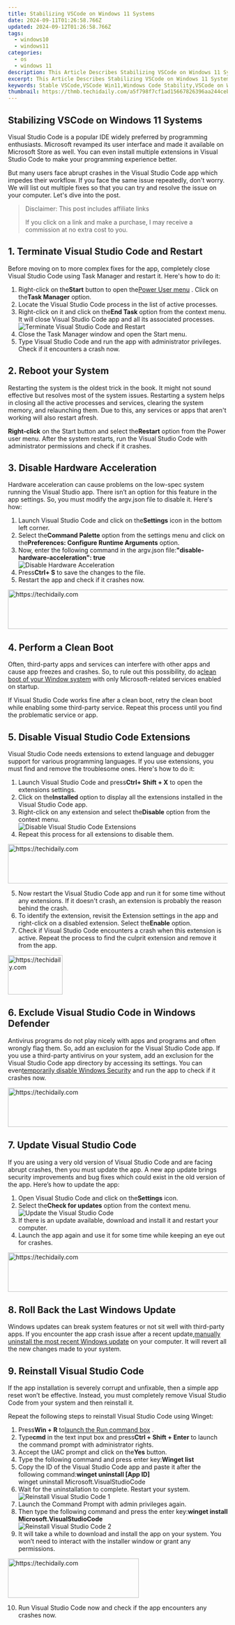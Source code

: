 ```yaml
---
title: Stabilizing VSCode on Windows 11 Systems
date: 2024-09-11T01:26:58.766Z
updated: 2024-09-12T01:26:58.766Z
tags:
  - windows10
  - windows11
categories:
  - os
  - windows 11
description: This Article Describes Stabilizing VSCode on Windows 11 Systems
excerpt: This Article Describes Stabilizing VSCode on Windows 11 Systems
keywords: Stable VSCode,VSCode Win11,Windows Code Stability,VSCode on Win11,Optimize VSCode WS11,Enhance Win11 VSCode,Secure Windows Code Editor
thumbnail: https://thmb.techidaily.com/a5f798f7cf1ad15667826396aa244ceb4353a103f9fb628a857687ce3978b94e.png
---
```


## Stabilizing VSCode on Windows 11 Systems

 Visual Studio Code is a popular IDE widely preferred by programming enthusiasts. Microsoft revamped its user interface and made it available on Microsoft Store as well. You can even install multiple extensions in Visual Studio Code to make your programming experience better.

 But many users face abrupt crashes in the Visual Studio Code app which impedes their workflow. If you face the same issue repeatedly, don't worry. We will list out multiple fixes so that you can try and resolve the issue on your computer. Let's dive into the post.


>  Disclaimer: This post includes affiliate links
>
>  If you click on a link and make a purchase, I may receive a commission at no extra cost to you.
>



## 1\. Terminate Visual Studio Code and Restart

 Before moving on to more complex fixes for the app, completely close Visual Studio Code using Task Manager and restart it. Here's how to do it:

1. Right-click on the**Start** button to open the[Power User menu](https://www.makeuseof.com/windows-power-menu-guide/) . Click on the**Task Manager** option.
2. Locate the Visual Studio Code process in the list of active processes.
3. Right-click on it and click on the**End Task** option from the context menu. It will close Visual Studio Code app and all its associated processes.  
![Terminate Visual Studio Code and Restart](https://static1.makeuseofimages.com/wordpress/wp-content/uploads/2023/03/terminate-visual-studio-code-and-restart.jpg)
4. Close the Task Manager window and open the Start menu.
5. Type Visual Studio Code and run the app with administrator privileges. Check if it encounters a crash now.

## 2\. Reboot your System

 Restarting the system is the oldest trick in the book. It might not sound effective but resolves most of the system issues. Restarting a system helps in closing all the active processes and services, clearing the system memory, and relaunching them. Due to this, any services or apps that aren't working will also restart afresh.

**Right-click** on the Start button and select the**Restart** option from the Power user menu. After the system restarts, run the Visual Studio Code with administrator permissions and check if it crashes.

## 3\. Disable Hardware Acceleration

 Hardware acceleration can cause problems on the low-spec system running the Visual Studio app. There isn’t an option for this feature in the app settings. So, you must modify the argv.json file to disable it. Here's how:

1. Launch Visual Studio Code and click on the**Settings** icon in the bottom left corner.
2. Select the**Command Palette** option from the settings menu and click on the**Preferences: Configure Runtime Arguments** option.
3. Now, enter the following command in the argv.json file:**"disable-hardware-acceleration": true**  
![Disable Hardware Acceleration](https://static1.makeuseofimages.com/wordpress/wp-content/uploads/2023/03/disable-hardware-acceleration.jpg)
4. Press**Ctrl+ S** to save the changes to the file.
5. Restart the app and check if it crashes now.





<!-- affiliate ads begin -->
<a href="https://unicoeye.pxf.io/c/5597632/2121334/18498" target="_top" id="2121334">
  <img src="//a.impactradius-go.com/display-ad/18498-2121334" border="0" alt="https://techidaily.com" width="728" height="90"/>
</a>
<img height="0" width="0" src="https://unicoeye.pxf.io/i/5597632/2121334/18498" style="position:absolute;visibility:hidden;" border="0" />
<!-- affiliate ads end -->




## 4\. Perform a Clean Boot

 Often, third-party apps and services can interfere with other apps and cause app freezes and crashes. So, to rule out this possibility, do a[clean boot of your Window system](https://www.makeuseof.com/clean-boot-windows-11/) with only Microsoft-related services enabled on startup.

 If Visual Studio Code works fine after a clean boot, retry the clean boot while enabling some third-party service. Repeat this process until you find the problematic service or app.

## 5\. Disable Visual Studio Code Extensions

 Visual Studio Code needs extensions to extend language and debugger support for various programming languages. If you use extensions, you must find and remove the troublesome ones. Here's how to do it:

1. Launch Visual Studio Code and press**Ctrl+ Shift + X** to open the extensions settings.
2. Click on the**Installed** option to display all the extensions installed in the Visual Studio Code app.
3. Right-click on any extension and select the**Disable** option from the context menu.  
![Disable Visual Studio Code Extensions](https://static1.makeuseofimages.com/wordpress/wp-content/uploads/2023/03/disable-visual-studio-code-extensions.jpg)
4. Repeat this process for all extensions to disable them.




<!-- affiliate ads begin -->
<a href="https://appsumo.8odi.net/c/5597632/2123733/7443" target="_top" id="2123733">
  <img src="//a.impactradius-go.com/display-ad/7443-2123733" border="0" alt="https://techidaily.com" width="728" height="90"/>
</a>
<img height="0" width="0" src="https://appsumo.8odi.net/i/5597632/2123733/7443" style="position:absolute;visibility:hidden;" border="0" />
<!-- affiliate ads end -->




5. Now restart the Visual Studio Code app and run it for some time without any extensions. If it doesn't crash, an extension is probably the reason behind the crash.
6. To identify the extension, revisit the Extension settings in the app and right-click on a disabled extension. Select the**Enable** option.
7. Check if Visual Studio Code encounters a crash when this extension is active. Repeat the process to find the culprit extension and remove it from the app.





<!-- affiliate ads begin -->
<a href="https://aligracehair.sjv.io/c/5597632/2115927/19272" target="_top" id="2115927">
  <img src="//a.impactradius-go.com/display-ad/19272-2115927" border="0" alt="https://techidaily.com" width="125" height="90"/>
</a>
<img height="0" width="0" src="https://aligracehair.sjv.io/i/5597632/2115927/19272" style="position:absolute;visibility:hidden;" border="0" />
<!-- affiliate ads end -->




## 6\. Exclude Visual Studio Code in Windows Defender

 Antivirus programs do not play nicely with apps and programs and often wrongly flag them. So, add an exclusion for the Visual Studio Code app. If you use a third-party antivirus on your system, add an exclusion for the Visual Studio Code app directory by accessing its settings. You can even[temporarily disable Windows Security](https://www.makeuseof.com/temporarily-disable-windows-security-windows-11/) and run the app to check if it crashes now.





<!-- affiliate ads begin -->
<a href="https://ephamedtechinc.pxf.io/c/5597632/2137223/26400" target="_top" id="2137223">
  <img src="//a.impactradius-go.com/display-ad/26400-2137223" border="0" alt="https://techidaily.com" width="728" height="90"/>
</a>
<img height="0" width="0" src="https://ephamedtechinc.pxf.io/i/5597632/2137223/26400" style="position:absolute;visibility:hidden;" border="0" />
<!-- affiliate ads end -->




## 7\. Update Visual Studio Code

 If you are using a very old version of Visual Studio Code and are facing abrupt crashes, then you must update the app. A new app update brings security improvements and bug fixes which could exist in the old version of the app. Here’s how to update the app:

1. Open Visual Studio Code and click on the**Settings** icon.
2. Select the**Check for updates** option from the context menu.  
![Update the Visual Studio Code](https://static1.makeuseofimages.com/wordpress/wp-content/uploads/2023/03/update-the-visual-studio-code.jpg)
3. If there is an update available, download and install it and restart your computer.
4. Launch the app again and use it for some time while keeping an eye out for crashes.





<!-- affiliate ads begin -->
<a href="https://appsumo.8odi.net/c/5597632/2130874/7443" target="_top" id="2130874">
  <img src="//a.impactradius-go.com/display-ad/7443-2130874" border="0" alt="https://techidaily.com" width="728" height="90"/>
</a>
<img height="0" width="0" src="https://appsumo.8odi.net/i/5597632/2130874/7443" style="position:absolute;visibility:hidden;" border="0" />
<!-- affiliate ads end -->




## 8\. Roll Back the Last Windows Update

 Windows updates can break system features or not sit well with third-party apps. If you encounter the app crash issue after a recent update,[manually uninstall the most recent Windows update](https://www.makeuseof.com/manually-uninstall-windows-10-updates/) on your computer. It will revert all the new changes made to your system.

## 9\. Reinstall Visual Studio Code

 If the app installation is severely corrupt and unfixable, then a simple app reset won’t be effective. Instead, you must completely remove Visual Studio Code from your system and then reinstall it.

 Repeat the following steps to reinstall Visual Studio Code using Winget:

1. Press**Win + R** to[launch the Run command box](https://www.makeuseof.com/windows-open-run-command-dialog-box/) .
2. Type**cmd** in the text input box and press**Ctrl + Shift + Enter** to launch the command prompt with administrator rights.
3. Accept the UAC prompt and click on the**Yes** button.
4. Type the following command and press enter key:**Winget list**
5. Copy the ID of the Visual Studio Code app and paste it after the following command:**winget uninstall \[App ID\]**  
winget uninstall Microsoft.VisualStudioCode
6. Wait for the uninstallation to complete. Restart your system.  
![Reinstall Visual Studio Code 1](https://static1.makeuseofimages.com/wordpress/wp-content/uploads/2023/03/reinstall-visual-studio-code-1.jpg)
7. Launch the Command Prompt with admin privileges again.
8. Then type the following command and press the enter key:**winget install Microsoft.VisualStudioCode**  
![Reinstall Visual Studio Code 2](https://static1.makeuseofimages.com/wordpress/wp-content/uploads/2023/03/reinstall-visual-studio-code-2.jpg)
9. It will take a while to download and install the app on your system. You won’t need to interact with the installer window or grant any permissions.




<!-- affiliate ads begin -->
<a href="https://aidotcom.pxf.io/c/5597632/2129042/19576" target="_top" id="2129042">
  <img src="//a.impactradius-go.com/display-ad/19576-2129042" border="0" alt="https://techidaily.com" width="300" height="90"/>
</a>
<img height="0" width="0" src="https://aidotcom.pxf.io/i/5597632/2129042/19576" style="position:absolute;visibility:hidden;" border="0" />
<!-- affiliate ads end -->




10. Run Visual Studio Code now and check if the app encounters any crashes now.





<!-- affiliate ads begin -->
<span id="1424529">
					<video width="864" height="1536" style="cursor:pointer"
           poster="//a.impactradius-go.com/display-clicktoplayimage/1424529.png"
           onclick="if(!this.playClicked){this.play();this.setAttribute('controls',true);this.playClicked=true;}">
	   <source src="//a.impactradius-go.com/display-ad/16446-1424529">
	   <img src="//a.impactradius-go.com/display-clicktoplayimage/1424529.png" style="border: none; height: 100%; width: 100%; object-fit: contain">
	</video>
	<div style="width:540px;text-align:center"><a href="javascript:window.open(decodeURIComponent('https%3A%2F%2Flaganoo.pxf.io%2Fc%2F5597632%2F1424529%2F16446'), '_blank');void(0);">Click here</a></div>
</span>
<img height="0" width="0" src="https://imp.pxf.io/i/5597632/1424529/16446" style="position:absolute;visibility:hidden;" border="0" />
<!-- affiliate ads end -->




## 10\. Use the Web Version

 Microsoft even offers a[web version of Visual Studio Code](https://vscode.dev/) which you can use as a temporary solution. You can sign in to the web version and sync your files and settings. Moreover, you can install a PWA from the browser of Visual Studio Code and launch it directly from your desktop.





<!-- affiliate ads begin -->
<a href="https://aligracehair.sjv.io/c/5597632/2135403/19272" target="_top" id="2135403">
  <img src="//a.impactradius-go.com/display-ad/19272-2135403" border="0" alt="https://techidaily.com" width="392" height="72"/>
</a>
<img height="0" width="0" src="https://aligracehair.sjv.io/i/5597632/2135403/19272" style="position:absolute;visibility:hidden;" border="0" />
<!-- affiliate ads end -->




## Visual Studio Code Won’t Crash Anymore on Windows 11

 Microsoft’s popular IDE is the go-to tool of programmers. If its crashes abruptly, the projects can get delayed by quite a bit. Start with basic troubleshooting and then disable hardware acceleration on your system. After that, disable extensions and perform a clean boot. Add an exclusion for the app in the antivirus program. Lastly, if nothing works, reinstall the Visual Studio Code app on your system.


<ins class="adsbygoogle"
     style="display:block"
     data-ad-format="autorelaxed"
     data-ad-client="ca-pub-7571918770474297"
     data-ad-slot="1223367746"></ins>



<ins class="adsbygoogle"
     style="display:block"
     data-ad-client="ca-pub-7571918770474297"
     data-ad-slot="8358498916"
     data-ad-format="auto"
     data-full-width-responsive="true"></ins>





<span class="atpl-alsoreadstyle">Also read:</span>
<div><ul>
<li><a href="https://some-approaches.techidaily.com/new-understanding-video-storage-daylong-total-in-gbs/"><u>[New] Understanding Video Storage Daylong Total in GBs</u></a></li>
<li><a href="https://eaxpv-info.techidaily.com/updated-how-can-you-grow-without-buying-views-for-2024/"><u>[Updated] How Can You Grow Without Buying Views for 2024</u></a></li>
<li><a href="https://youtube-sure.techidaily.com/ed-in-2024-free-youtube-extractors-a-comprehensible-guide-for-beginners/"><u>[Updated] In 2024, Free YouTube Extractors A Comprehensible Guide for Beginners</u></a></li>
<li><a href="https://facebook-record-videos.techidaily.com/updated-the-rotation-ritual-youtube-video-techniques-for-visual-impact/"><u>[Updated] The Rotation Ritual Youtube Video Techniques for Visual Impact</u></a></li>
<li><a href="https://extra-information.techidaily.com/directors-speak-the-soul-of-film-writing/"><u>Directors Speak The Soul of Film Writing</u></a></li>
<li><a href="https://win11-tips.techidaily.com/enhancing-audio-integrity-audacity-and-windows-interface/"><u>Enhancing Audio Integrity: Audacity & Windows Interface</u></a></li>
<li><a href="https://sound-issues.techidaily.com/enhancing-sound-output-for-a-better-experience-with-windows-11/"><u>Enhancing Sound Output for a Better Experience with Windows 11</u></a></li>
<li><a href="https://win11-tips.techidaily.com/eradicating-the-sinister-windows-c0000022-flaw/"><u>Eradicating the Sinister Windows C0000022 Flaw</u></a></li>
<li><a href="https://win11-tips.techidaily.com/essential-techniques-for-updating-windows-security-pin/"><u>Essential Techniques for Updating Windows Security PIN</u></a></li>
<li><a href="https://win11-tips.techidaily.com/expert-strategies-for-managing-file-names-in-win-os-max-156/"><u>Expert Strategies for Managing File Names in Win OS (Max 156)</u></a></li>
<li><a href="https://youtube-web.techidaily.com/hits-to-strikes-expert-youtube-studio-editing-strategies-for-2024/"><u>From Hits to Strikes Expert YouTube Studio Editing Strategies for 2024</u></a></li>
<li><a href="https://win11-tips.techidaily.com/gauging-the-impact-do-windows-11-widgets-boost-productivity/"><u>Gauging the Impact: Do Windows 11 Widgets Boost Productivity?</u></a></li>
<li><a href="https://win11-tips.techidaily.com/get-your-team-talking-in-rainbow-six-siege-again-voice-chat-solutions-updated/"><u>Get Your Team Talking in Rainbow Six Siege Again! Voice Chat Solutions Updated</u></a></li>
<li><a href="https://win11-tips.techidaily.com/guide-to-rectify-microsoft-store-error-0x80073cf3-in-windows-11/"><u>Guide to Rectify Microsoft Store Error 0X80073cf3 in Windows 11</u></a></li>
<li><a href="https://win11-tips.techidaily.com/how-to-configure-safe-storage-for-files-in-win1011/"><u>How to Configure Safe Storage for Files in Win10/11</u></a></li>
<li><a href="https://fox-blue.techidaily.com/how-to-use-windows-media-player-to-rip-and-burn-cd/"><u>How to Use Windows Media Player to Rip and Burn Cd</u></a></li>
<li><a href="https://win11-tips.techidaily.com/ical-on-windows-setup-for-a-cross-platform-schedule/"><u>ICal on Windows: Setup for a Cross-Platform Schedule</u></a></li>
<li><a href="https://change-location.techidaily.com/in-2024-catch-or-beat-sleeping-snorlax-on-pokemon-go-for-samsung-galaxy-f15-5g-drfone-by-drfone-virtual-android/"><u>In 2024, Catch or Beat Sleeping Snorlax on Pokemon Go For Samsung Galaxy F15 5G | Dr.fone</u></a></li>
<li><a href="https://screen-mirror.techidaily.com/in-2024-how-to-mirror-your-itel-p55t-screen-to-pc-with-chromecast-drfone-by-drfone-android/"><u>In 2024, How to Mirror Your Itel P55T Screen to PC with Chromecast | Dr.fone</u></a></li>
<li><a href="https://fix-guide.techidaily.com/infinix-note-30-not-connecting-to-wi-fi-12-quick-ways-to-fix-drfone-by-drfone-fix-android-problems-fix-android-problems/"><u>Infinix Note 30 Not Connecting to Wi-Fi? 12 Quick Ways to Fix | Dr.fone</u></a></li>
<li><a href="https://win11-tips.techidaily.com/inside-look-windows-command-center/"><u>Inside Look: Windows' Command Center</u></a></li>
<li><a href="https://win11-tips.techidaily.com/integrating-network-speed-into-system-ui/"><u>Integrating Network Speed Into System UI</u></a></li>
<li><a href="https://win11-tips.techidaily.com/mending-windows-11s-frozen-search-within-the-user-interface/"><u>Mending Windows 11'S Frozen Search Within the User Interface</u></a></li>
<li><a href="https://win11-tips.techidaily.com/navigate-the-in-place-upgrades-with-ease-in-windows-11/"><u>Navigate the In-Place Upgrades with Ease in Windows 11</u></a></li>
<li><a href="https://win11-tips.techidaily.com/navigate-through-windows-active-sessions/"><u>Navigate Through Windows’ Active Sessions</u></a></li>
<li><a href="https://review-topics.techidaily.com/proven-ways-in-how-to-hide-location-on-life360-for-honor-70-lite-5g-drfone-by-drfone-virtual-android/"><u>Proven Ways in How To Hide Location on Life360 For Honor 70 Lite 5G | Dr.fone</u></a></li>
<li><a href="https://win11-tips.techidaily.com/reinstating-baseline-for-windows-11-terminal/"><u>Reinstating Baseline for Windows 11 Terminal</u></a></li>
<li><a href="https://program-issues.techidaily.com/resolved-fixes-for-silent-streams-on-twitch-solutions-included/"><u>Resolved: Fixes for Silent Streams on Twitch - Solutions Included</u></a></li>
<li><a href="https://win11-tips.techidaily.com/simplifying-error-resolution-in-windows-11s-setup-process/"><u>Simplifying Error Resolution in Windows 11'S Setup Process</u></a></li>
<li><a href="https://win11-tips.techidaily.com/streamlining-storage-merging-files-on-windows-11/"><u>Streamlining Storage: Merging Files on Windows 11</u></a></li>
<li><a href="https://win11-tips.techidaily.com/tailor-made-win11-keys-personal-setup-guide/"><u>Tailor-Made Win11 Keys: Personal Setup Guide</u></a></li>
<li><a href="https://win11-tips.techidaily.com/the-indispensable-value-of-bsod-in-diagnostic-processes/"><u>The Indispensable Value of BSoD in Diagnostic Processes</u></a></li>
<li><a href="https://some-approaches.techidaily.com/utilizing-volume-decrease-effects-within-audacity-for-2024/"><u>Utilizing Volume Decrease Effects Within Audacity for 2024</u></a></li>
<li><a href="https://win11-tips.techidaily.com/win1011s-network-woe-how-to-resolve-error-code-0x800704b3/"><u>Win10/11's Network Woe: How to Resolve Error Code: 0X800704B3</u></a></li>
</ul></div>




